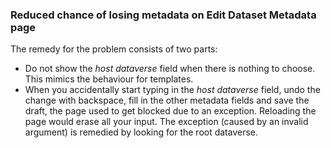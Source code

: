 ### Reduced chance of losing metadata on Edit Dataset Metadata page

The remedy for the problem consists of two parts:
* Do not show the _host dataverse_ field when there is nothing to choose. This mimics the behaviour for templates.
* When you accidentally start typing in the _host dataverse_ field, undo the change with backspace, fill in the other metadata fields and save the draft, the page used to get blocked due to an exception. Reloading the page would erase all your input. The exception (caused by an invalid argument) is remedied by looking for the root dataverse.